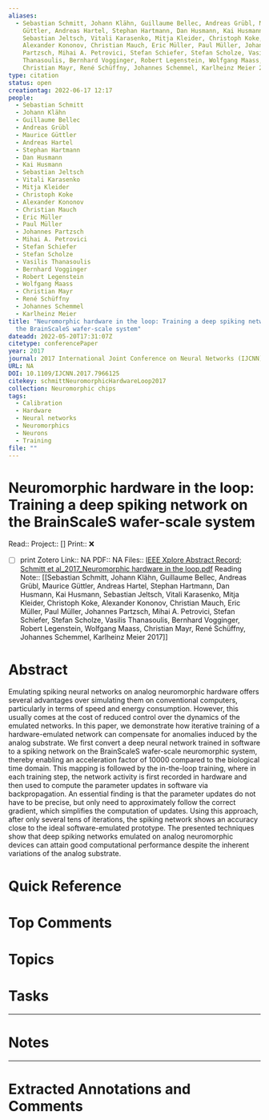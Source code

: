 ```yaml
---
aliases:
  - Sebastian Schmitt, Johann Klähn, Guillaume Bellec, Andreas Grübl, Maurice
    Güttler, Andreas Hartel, Stephan Hartmann, Dan Husmann, Kai Husmann,
    Sebastian Jeltsch, Vitali Karasenko, Mitja Kleider, Christoph Koke,
    Alexander Kononov, Christian Mauch, Eric Müller, Paul Müller, Johannes
    Partzsch, Mihai A. Petrovici, Stefan Schiefer, Stefan Scholze, Vasilis
    Thanasoulis, Bernhard Vogginger, Robert Legenstein, Wolfgang Maass,
    Christian Mayr, René Schüffny, Johannes Schemmel, Karlheinz Meier 2017
type: citation
status: open
creationtag: 2022-06-17 12:17
people:
  - Sebastian Schmitt
  - Johann Klähn
  - Guillaume Bellec
  - Andreas Grübl
  - Maurice Güttler
  - Andreas Hartel
  - Stephan Hartmann
  - Dan Husmann
  - Kai Husmann
  - Sebastian Jeltsch
  - Vitali Karasenko
  - Mitja Kleider
  - Christoph Koke
  - Alexander Kononov
  - Christian Mauch
  - Eric Müller
  - Paul Müller
  - Johannes Partzsch
  - Mihai A. Petrovici
  - Stefan Schiefer
  - Stefan Scholze
  - Vasilis Thanasoulis
  - Bernhard Vogginger
  - Robert Legenstein
  - Wolfgang Maass
  - Christian Mayr
  - René Schüffny
  - Johannes Schemmel
  - Karlheinz Meier
title: "Neuromorphic hardware in the loop: Training a deep spiking network on
  the BrainScaleS wafer-scale system"
dateadd: 2022-05-20T17:31:07Z
citetype: conferencePaper
year: 2017
journal: 2017 International Joint Conference on Neural Networks (IJCNN)
URL: NA
DOI: 10.1109/IJCNN.2017.7966125
citekey: schmittNeuromorphicHardwareLoop2017
collection: Neuromorphic chips
tags:
  - Calibration
  - Hardware
  - Neural networks
  - Neuromorphics
  - Neurons
  - Training
file: ""
---
```


# Neuromorphic hardware in the loop: Training a deep spiking network on the BrainScaleS wafer-scale system
Read:: 
Project:: []
Print::  ❌
- [ ] print 
Zotero Link:: NA
PDF:: NA
Files:: [IEEE Xplore Abstract Record](file:///home/michaelt/Insync/m@tarlton.info/Google%20Drive/06.%20Zotero/storage/WWGSGS8E/7966125.html); [Schmitt et al_2017_Neuromorphic hardware in the loop.pdf](file:///home/michaelt/Insync/m@tarlton.info/Google%20Drive/06.%20Zotero/storage/XAV7T3HQ/Schmitt%20et%20al_2017_Neuromorphic%20hardware%20in%20the%20loop.pdf)
Reading Note:: [[Sebastian Schmitt, Johann Klähn, Guillaume Bellec, Andreas Grübl, Maurice Güttler, Andreas Hartel, Stephan Hartmann, Dan Husmann, Kai Husmann, Sebastian Jeltsch, Vitali Karasenko, Mitja Kleider, Christoph Koke, Alexander Kononov, Christian Mauch, Eric Müller, Paul Müller, Johannes Partzsch, Mihai A. Petrovici, Stefan Schiefer, Stefan Scholze, Vasilis Thanasoulis, Bernhard Vogginger, Robert Legenstein, Wolfgang Maass, Christian Mayr, René Schüffny, Johannes Schemmel, Karlheinz Meier 2017]]

# Abstract
Emulating spiking neural networks on analog neuromorphic hardware offers several advantages over simulating them on conventional computers, particularly in terms of speed and energy consumption. However, this usually comes at the cost of reduced control over the dynamics of the emulated networks. In this paper, we demonstrate how iterative training of a hardware-emulated network can compensate for anomalies induced by the analog substrate. We first convert a deep neural network trained in software to a spiking network on the BrainScaleS wafer-scale neuromorphic system, thereby enabling an acceleration factor of 10000 compared to the biological time domain. This mapping is followed by the in-the-loop training, where in each training step, the network activity is first recorded in hardware and then used to compute the parameter updates in software via backpropagation. An essential finding is that the parameter updates do not have to be precise, but only need to approximately follow the correct gradient, which simplifies the computation of updates. Using this approach, after only several tens of iterations, the spiking network shows an accuracy close to the ideal software-emulated prototype. The presented techniques show that deep spiking networks emulated on analog neuromorphic devices can attain good computational performance despite the inherent variations of the analog substrate.

# Quick Reference


# Top Comments


# Topics


# Tasks


----
# Notes


----
# Extracted Annotations and Comments